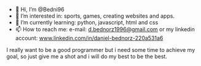 - 👋 Hi, I’m @Bedni96
- 👀 I’m interested in: sports, games, creating websites and apps.
- 🌱 I’m currently learning: python, javascript, html and css
- 📫 How to reach me: e-mail: d.bednorz1996@gmail.com or my linkedin account: www.linkedin.com/in/daniel-bednorz-220a531a6

I really want to be a good programmer but i need some time to achieve my goal, so just give me a shot and i will do my best to be the best.
<!---
Bedni96/Bedni96 is a ✨ special ✨ repository because its `README.md` (this file) appears on your GitHub profile.
You can click the Preview link to take a look at your changes.
--->

